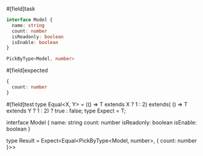 #[field]task
```ts
interface Model {
  name: string
  count: number
  isReadonly: boolean
  isEnable: boolean
}

PickByType<Model, number>
```
#[field]expected
```ts
{ 
  count: number 
}
```

#[field]test
type Equal<X, Y> = (<T>() => T extends X ? 1 : 2) extends(
    <T>() => T extends Y ? 1 : 2) ? true : false;
type Expect<T extends true> = T;


interface Model {
  name: string
  count: number
  isReadonly: boolean
  isEnable: boolean
}

type Result = Expect<Equal<PickByType<Model, number>, { count: number }>>